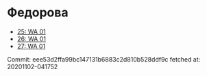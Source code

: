 # Федорова
- [25: WA 01](25.md)
- [26: WA 01](26.md)
- [27: WA 01](27.md)

Commit: eee53d2ffa99bc147131b6883c2d810b528ddf9c
 fetched at: 20201102-041752
